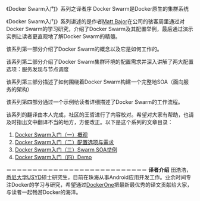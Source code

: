 
《Docker Swarm入门》系列之译者序
Docker Swarm是Docker原生的集群系统

《Docker Swarm入门》系列讲述的是作者[Matt Bajor](https://github.com/technolo-g)在公司的骇客周里通过对Docker Swarm的学习研究，介绍了Docker Swarm及其配置举例，最后通过演示实例让读者更直观地了解Docker Swarm的精髓。

该系列第一部分介绍了Docker Swarm的概念以及它是如何工作的。

该系列第二部分介绍了Docker Swarm集群环境的配置需求并深入讲解了两大配置选项：服务发现与节点调度

该系列第三部分描述了如何围绕着Docker Swarm构建一个完整地SOA（面向服务的架构）

该系列第四部分通过一个示例给读者详细描述了Docker Swarm的工作流程。

该系列的翻译由本人完成，社区的王哲进行了内容校对。希望对大家有帮助，也请及时指出文中翻译不当的地方，方便改正。以下是这个系列的文章目录：
1. [Docker Swarm入门（一）概观](http://dockerone.com/article/168)
2. [Docker Swarm入门（二）配置选项与需求](http://dockerone.com/article/178)
3. [Docker Swarm入门（三）Swarm SOA举例](http://dockerone.com/article/192)
4. [Docker Swarm入门（四）Demo](http://dockerone.com/article/203)


＝＝＝＝＝＝＝＝＝＝＝＝＝＝＝＝＝＝＝＝＝＝＝＝＝＝＝
**译者介绍**
田浩浩，[悉尼大学USYD](http://sydney.edu.au/engineering/it/)硕士研究生，目前在珠海从事Android应用开发工作。业余时间专注Docker的学习与研究，希望通过[DockerOne](http://dockerone.com/)把最新最优秀的译文贡献给大家，与读者一起畅游Docker的海洋。

